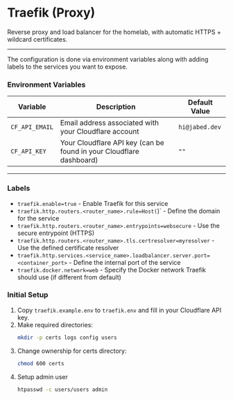 # Traefik (Proxy)

Reverse proxy and load balancer for the homelab, with automatic HTTPS + wildcard certificates.

---

The configuration is done via environment variables along with adding labels to the services you want to expose.

<!-- table showing environment variables -->

### Environment Variables

| Variable               | Description                                                                 | Default Value          |
|------------------------|-----------------------------------------------------------------------------|------------------------|
| `CF_API_EMAIL`       | Email address associated with your Cloudflare account                       | `hi@jabed.dev`         |
|  `CF_API_KEY`         | Your Cloudflare API key (can be found in your Cloudflare dashboard)        | `""`                   |

---

### Labels

- `traefik.enable=true` - Enable Traefik for this service
- `traefik.http.routers.<router_name>.rule=Host(`<your-domain>)` - Define the domain for the service
- `traefik.http.routers.<router_name>.entrypoints=websecure` - Use the secure entrypoint (HTTPS)
- `traefik.http.routers.<router_name>.tls.certresolver=myresolver` - Use the defined certificate resolver
- `traefik.http.services.<service_name>.loadbalancer.server.port=<container_port>` - Define the internal port of the service
- `traefik.docker.network=web` - Specify the Docker network Traefik should use (if different from default)

### Initial Setup

1. Copy `traefik.example.env` to `traefik.env` and fill in your Cloudflare API key.
2. Make required directories:
   ```bash
   mkdir -p certs logs config users
   ```
3. Change ownership for certs directory:
   ```bash
   chmod 600 certs
   ```
4. Setup admin user
   ```bash
   htpasswd -c users/users admin
   ```

   